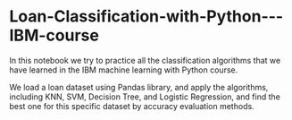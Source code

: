 # Loan-Classification-with-Python---IBM-course

In this notebook we try to practice all the classification algorithms that we have learned in the IBM machine learning with Python course.

We load a loan dataset using Pandas library, and apply the algorithms, including KNN, SVM, Decision Tree, and Logistic Regression, and find the best one for this specific dataset by accuracy evaluation methods.
